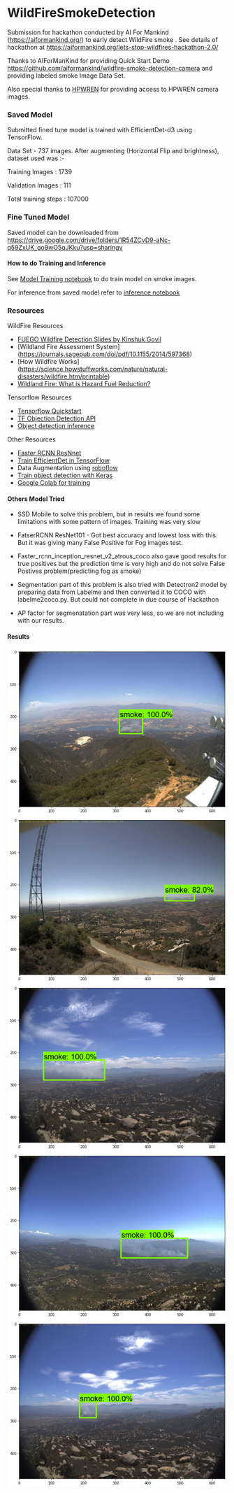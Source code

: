 # WildFireSmokeDetection 
Submission for hackathon conducted by AI For Mankind (https://aiformankind.org/) to early detect WildFire smoke . See details of hackathon at https://aiformankind.org/lets-stop-wildfires-hackathon-2.0/


Thanks to AIForManKind for providing Quick Start Demo https://github.com/aiformankind/wildfire-smoke-detection-camera
and providing labeled smoke Image Data Set. 

Also special thanks to [HPWREN](http://hpwren.ucsd.edu/) for providing access to HPWREN camera images.

### Saved Model
Submitted fined tune model is trained with EfficientDet-d3 using TensorFlow.

Data Set - 737 images. After augmenting (Horizontal Flip and brightness), dataset used was :-

   Training Images : 1739
   
   Validation Images : 111

Total training steps : 107000

### Fine Tuned Model
Saved model can be downloaded from https://drive.google.com/drive/folders/1R54ZCvD9-aNc-q59ZxUK_go9wO5qJKku?usp=sharingv
   

#### How to do Training and Inference

See [Model Training notebook](smoke_detection_model/notebooks/Model_Training_efficientdet_d3.ipynb) to do train model on smoke images.

For inference from saved model refer to [inference notebook](smoke_detection_model/notebooks/smoke_detection_Inference_efficientdet-d3.ipynb)


### Resources

WildFire Resources
- [FUEGO Wildfire Detection Slides by Kinshuk Govil](https://tinyurl.com/rbrn4oq)
- [Wildland Fire Assessment System] (https://journals.sagepub.com/doi/pdf/10.1155/2014/597368)
- [How Wildfire Works] (https://science.howstuffworks.com/nature/natural-disasters/wildfire.htm/printable)
- [Wildland Fire: What is Hazard Fuel Reduction?](https://www.nps.gov/articles/what-is-hazard-fuel-reduction.htm)


Tensorflow Resources
- [Tensorflow Quickstart](https://www.tensorflow.org/tutorials/quickstart/beginner)
- [TF Objection Detection API](https://github.com/tensorflow/models/tree/master/research/object_detection)
- [Object detection inference](https://github.com/tensorflow/models/blob/master/research/object_detection/colab_tutorials/inference_from_saved_model_tf2_colab.ipynb)


Other Resources
- [Faster RCNN ResNnet](https://towardsdatascience.com/faster-r-cnn-object-detection-implemented-by-keras-for-custom-data-from-googles-open-images-125f62b9141a)
- [Train EfficientDet in TensorFlow](https://www.youtube.com/watch?v=yJg1FX2goCo)
- Data Augmentation using [roboflow](https://roboflow.com/)
- [Train object detection with Keras](https://machinelearningmastery.com/how-to-train-an-object-detection-model-with-keras/)
- [Google Colab for training](https://colab.research.google.com/)

#### Others Model Tried


 - SSD Mobile to solve this problem, but in results we found some limitations with some pattern of images. Training was very slow
 
 - FatserRCNN ResNet101 - Got  best accuracy and lowest loss with this. But it was giving many False Positive for Fog images test.
  
 - Faster_rcnn_inception_resnet_v2_atrous_coco also gave good results for true positives but the prediction time is very high and do not solve False Postives problem(predicting fog as smoke) 
 
 - Segmentation part of this problem is also tried with Detectron2 model by preparing data from Labelme and then converted it to COCO with labelme2coco.py. But could not complete in due course of Hackathon 
 
 - AP factor for segmenatation part was very less, so we are not including with our results.

#### Results

![alt text](https://github.com/Krrish3398/WildFireSmokeDetection/blob/master/smoke_detection_model/results_efficientnet_d3/True_Positives/1.png)
![alt text](https://github.com/Krrish3398/WildFireSmokeDetection/blob/master/smoke_detection_model/results_efficientnet_d3/True_Positives/2.png)
![alt text](https://github.com/Krrish3398/WildFireSmokeDetection/blob/master/smoke_detection_model/results_efficientnet_d3/True_Positives/4.png)
![alt text](https://github.com/Krrish3398/WildFireSmokeDetection/blob/master/smoke_detection_model/results_efficientnet_d3/True_Positives/5.png)
![alt text](https://github.com/Krrish3398/WildFireSmokeDetection/blob/master/smoke_detection_model/results_efficientnet_d3/True_Positives/6.png)

